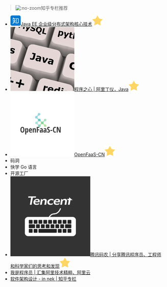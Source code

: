 > ![](https://notes.abelsu7.top/_media/zhihu.svg ':no-zoom')知乎专栏推荐


- [![](logo/zhihu.svg)Java EE 企业级分布式架构核心技术![](logo/star.svg)](https://zhuanlan.zhihu.com/c_200981602)
- [![](zhihu/heart.jpg ':size=16')程序之心 | 阿里丁仪，Java![](logo/star.svg)](https://zhuanlan.zhihu.com/ityizhan)
- [![](zhihu/openfaas.jpg ':size=16')OpenFaaS-CN![](logo/star.svg)](https://zhuanlan.zhihu.com/openfaas-cn)
- 码洞
- 快学 Go 语言
- 开源工厂
- [![](zhihu/tencent_zhihu.jpg ':size=16')腾讯码农 | 分享腾讯程序员、工程师和科学家们的思考和发现![](logo/star.svg)](https://zhuanlan.zhihu.com/tencentcoder)
- [我是程序员 | 汇集阿里技术精粹、阿里云](https://zhuanlan.zhihu.com/yunqichengxuyuan)
- [软件架构设计 - in nek | 知乎专栏](https://zhuanlan.zhihu.com/kls-software-arch-world)
